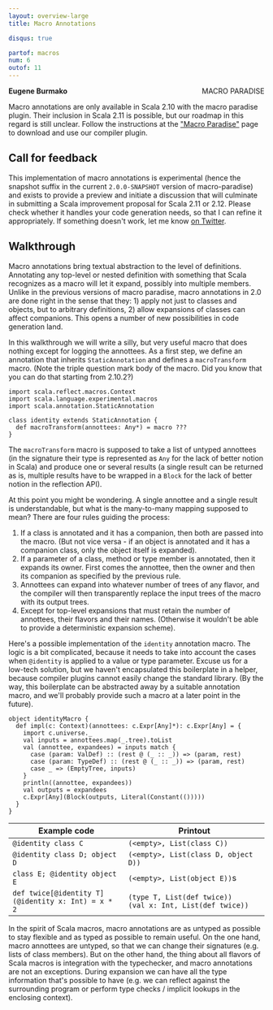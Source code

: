 ```yaml
---
layout: overview-large
title: Macro Annotations

disqus: true

partof: macros
num: 6
outof: 11
---
```

<span class="label important" style="float: right;">MACRO PARADISE</span>

**Eugene Burmako**

Macro annotations are only available in Scala 2.10 with the macro paradise plugin.
Their inclusion in Scala 2.11 is possible, but our roadmap in this regard is still unclear.
Follow the instructions at the ["Macro Paradise"](/overviews/macros/paradise.html) page to download and use our compiler plugin.

## Call for feedback

This implementation of macro annotations is experimental (hence the snapshot suffix in the current `2.0.0-SNAPSHOT` version
of macro-paradise) and exists to provide a preview and initiate a discussion that will culminate in submitting
a Scala improvement proposal for Scala 2.11 or 2.12. Please check whether it handles your code generation needs,
so that I can refine it appropriately. If something doesn't work, let me know <a href="https://twitter.com/#!/xeno_by">on Twitter</a>.

## Walkthrough

Macro annotations bring textual abstraction to the level of definitions. Annotating any top-level or nested definition with something
that Scala recognizes as a macro will let it expand, possibly into multiple members. Unlike in the previous versions of macro paradise,
macro annotations in 2.0 are done right in the sense that they: 1) apply not just to classes and objects, but to arbitrary definitions,
2) allow expansions of classes can affect companions. This opens a number of new possibilities in code generation land.

In this walkthrough we will write a silly, but very useful macro that does nothing except for logging the annottees.
As a first step, we define an annotation that inherits `StaticAnnotation` and defines a `macroTransform` macro.
(Note the triple question mark body of the macro. Did you know that you can do that starting from 2.10.2?)

    import scala.reflect.macros.Context
    import scala.language.experimental.macros
    import scala.annotation.StaticAnnotation

    class identity extends StaticAnnotation {
      def macroTransform(annottees: Any*) = macro ???
    }

The `macroTransform` macro is supposed to take a list of untyped annottees (in the signature their type is represented as `Any`
for the lack of better notion in Scala) and produce one or several results (a single result can be returned as is, multiple
results have to be wrapped in a `Block` for the lack of better notion in the reflection API).

At this point you might be wondering. A single annottee and a single result is understandable, but what is the many-to-many
mapping supposed to mean? There are four rules guiding the process:

1. If a class is annotated and it has a companion, then both are passed into the macro. (But not vice versa - if an object
   is annotated and it has a companion class, only the object itself is expanded).
1. If a parameter of a class, method or type member is annotated, then it expands its owner. First comes the annottee,
   then the owner and then its companion as specified by the previous rule.
1. Annottees can expand into whatever number of trees of any flavor, and the compiler will then transparently
   replace the input trees of the macro with its output trees.
1. Except for top-level expansions that must retain the number of annottees, their flavors and their names.
   (Otherwise it wouldn't be able to provide a deterministic expansion scheme).

Here's a possible implementation of the `identity` annotation macro. The logic is a bit complicated, because it needs to
take into account the cases when `@identity` is applied to a value or type parameter. Excuse us for a low-tech solution,
but we haven't encapsulated this boilerplate in a helper, because compiler plugins cannot easily change the standard library.
(By the way, this boilerplate can be abstracted away by a suitable annotation macro, and we'll probably provide such a macro
at a later point in the future).

    object identityMacro {
      def impl(c: Context)(annottees: c.Expr[Any]*): c.Expr[Any] = {
        import c.universe._
        val inputs = annottees.map(_.tree).toList
        val (annottee, expandees) = inputs match {
          case (param: ValDef) :: (rest @ (_ :: _)) => (param, rest)
          case (param: TypeDef) :: (rest @ (_ :: _)) => (param, rest)
          case _ => (EmptyTree, inputs)
        }
        println((annottee, expandees))
        val outputs = expandees
        c.Expr[Any](Block(outputs, Literal(Constant(()))))
      }
    }

| Example code                                              | Printout                                                        |
|-----------------------------------------------------------|-----------------------------------------------------------------|
| `@identity class C`                                       | `(<empty>, List(class C))`                                      |
| `@identity class D; object D`                             | `(<empty>, List(class D, object D))`                            |
| `class E; @identity object E`                             | `(<empty>, List(object E))`s                                    |
| `def twice[@identity T]`<br/>`(@identity x: Int) = x * 2` | `(type T, List(def twice))`<br/>`(val x: Int, List(def twice))` |

In the spirit of Scala macros, macro annotations are as untyped as possible to stay flexible and
as typed as possible to remain useful. On the one hand, macro annottees are untyped, so that we can change their signatures (e.g. lists
of class members). But on the other hand, the thing about all flavors of Scala macros is integration with the typechecker, and
macro annotations are not an exceptions. During expansion we can have all the type information that's possible to have
(e.g. we can reflect against the surrounding program or perform type checks / implicit lookups in the enclosing context).
